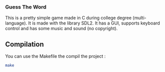 ### Guess The Word 
This is a pretty simple game made in C during college degree (multi-language).
It is made with the library SDL2. It has a GUI, supports keyboard control and has some music and sound (no copyright). 

## Compilation
You can use the Makefile the compil the project : 
```bash
make
```
